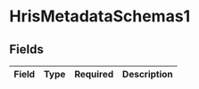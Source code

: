 # HrisMetadataSchemas1


## Fields

| Field       | Type        | Required    | Description |
| ----------- | ----------- | ----------- | ----------- |